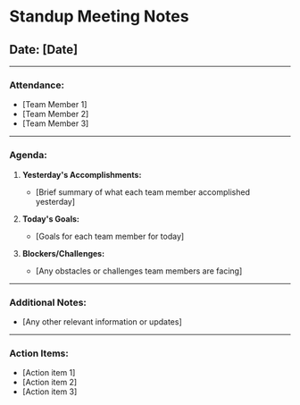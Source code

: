 # Standup Meeting Notes

## Date: [Date]

---

### Attendance:

- [Team Member 1]
- [Team Member 2]
- [Team Member 3]

---

### Agenda:

1. **Yesterday's Accomplishments:**
   - [Brief summary of what each team member accomplished yesterday]

2. **Today's Goals:**
   - [Goals for each team member for today]

3. **Blockers/Challenges:**
   - [Any obstacles or challenges team members are facing]

---

### Additional Notes:

- [Any other relevant information or updates]

---

### Action Items:

- [Action item 1]
- [Action item 2]
- [Action item 3]

